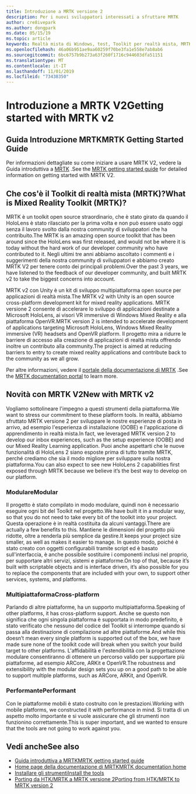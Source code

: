 ```yaml
---
title: Introduzione a MRTK versione 2
description: Per i nuovi sviluppatori interessati a sfruttare MRTK
author: cre8ivepark
ms.author: dongpark
ms.date: 05/15/19
ms.topic: article
keywords: Realtà mista di Windows, test, Toolkit per realtà mista, MRTK versione 2, MRTK, strumenti, SDK, HoloLens, HoloLens 2
ms.openlocfilehash: 46a06b951ae9aa60259f70be3fa1e558e7ab8ab6
ms.sourcegitcommit: 6bc6757b9b273a63f260f1716c944603dfa51151
ms.translationtype: MT
ms.contentlocale: it-IT
ms.lasthandoff: 11/01/2019
ms.locfileid: "73438350"
---
```

# <a name="getting-started-with-mrtk-v2"></a><span data-ttu-id="6f073-104">Introduzione a MRTK V2</span><span class="sxs-lookup"><span data-stu-id="6f073-104">Getting started with MRTK v2</span></span>

## <a name="mrtk-getting-started-guide"></a><span data-ttu-id="6f073-105">Guida Introduzione MRTK</span><span class="sxs-lookup"><span data-stu-id="6f073-105">MRTK Getting Started Guide</span></span>
<span data-ttu-id="6f073-106">Per informazioni dettagliate su come iniziare a usare MRTK V2, vedere la Guida introduttiva a [MRTK](https://microsoft.github.io/MixedRealityToolkit-Unity/Documentation/GettingStartedWithTheMRTK.html) .</span><span class="sxs-lookup"><span data-stu-id="6f073-106">See the [MRTK getting started guide](https://microsoft.github.io/MixedRealityToolkit-Unity/Documentation/GettingStartedWithTheMRTK.html) for detailed information on getting started with MRTK V2.</span></span>

## <a name="what-is-mixed-reality-toolkit-mrtk"></a><span data-ttu-id="6f073-107">Che cos'è il Toolkit di realtà mista (MRTK)?</span><span class="sxs-lookup"><span data-stu-id="6f073-107">What is Mixed Reality Toolkit (MRTK)?</span></span>
<span data-ttu-id="6f073-108">MRTK è un toolkit open source straordinario, che è stato girato da quando il HoloLens è stato rilasciato per la prima volta e non può essere usato oggi senza il lavoro svolto dalla nostra community di sviluppatori che ha contribuito.</span><span class="sxs-lookup"><span data-stu-id="6f073-108">The MRTK is an amazing open source toolkit that has been around since the HoloLens was first released, and would not be where it is today without the hard work of our developer community who have contributed to it.</span></span> <span data-ttu-id="6f073-109">Negli ultimi tre anni abbiamo ascoltato i commenti e i suggerimenti della nostra community di sviluppatori e abbiamo creato MRTK V2 per tenere conto dei principali problemi.</span><span class="sxs-lookup"><span data-stu-id="6f073-109">Over the past 3 years, we have listened to the feedback of our developer community, and built MRTK v2 to take the biggest concerns into account.</span></span>  

<span data-ttu-id="6f073-110">MRTK v2 con Unity è un kit di sviluppo multipiattaforma open source per applicazioni di realtà mista.</span><span class="sxs-lookup"><span data-stu-id="6f073-110">The MRTK v2 with Unity is an open source cross-platform development kit for mixed reality applications.</span></span>  <span data-ttu-id="6f073-111">MRTK versione 2 consente di accelerare lo sviluppo di applicazioni destinate a Microsoft HoloLens, ai visori VR immersive di Windows Mixed Reality e alla piattaforma OpenVR.</span><span class="sxs-lookup"><span data-stu-id="6f073-111">MRTK version 2 is intended to accelerate development of applications targeting Microsoft HoloLens, Windows Mixed Reality immersive (VR) headsets and OpenVR platform.</span></span> <span data-ttu-id="6f073-112">Il progetto mira a ridurre le barriere di accesso alla creazione di applicazioni di realtà mista offrendo inoltre un contributo alla community.</span><span class="sxs-lookup"><span data-stu-id="6f073-112">The project is aimed at reducing barriers to entry to create mixed reality applications and contribute back to the community as we all grow.</span></span> 

<span data-ttu-id="6f073-113">Per altre informazioni, vedere il [portale della documentazione di MRTK](https://microsoft.github.io/MixedRealityToolkit-Unity/README.html) .</span><span class="sxs-lookup"><span data-stu-id="6f073-113">See the [MRTK documentation portal](https://microsoft.github.io/MixedRealityToolkit-Unity/README.html) to learn more.</span></span>

## <a name="new-with-mrtk-v2"></a><span data-ttu-id="6f073-114">Novità con MRTK V2</span><span class="sxs-lookup"><span data-stu-id="6f073-114">New with MRTK v2</span></span>
<span data-ttu-id="6f073-115">Vogliamo sottolineare l'impegno a questi strumenti della piattaforma.</span><span class="sxs-lookup"><span data-stu-id="6f073-115">We want to stress our commitment to these platform tools.</span></span>  <span data-ttu-id="6f073-116">In realtà, abbiamo sfruttato MRTK versione 2 per sviluppare le nostre esperienze di posta in arrivo, ad esempio l'esperienza di installazione (OOBE) e l'applicazione di apprendimento in realtà mista.</span><span class="sxs-lookup"><span data-stu-id="6f073-116">In fact, we leveraged MRTK version 2 to develop our inbox experiences, such as the setup experience (OOBE) and our Mixed Reality Learning application.</span></span>  <span data-ttu-id="6f073-117">Puoi anche aspettarti che le nuove funzionalità di HoloLens 2 siano esposte prima di tutto tramite MRTK, perché crediamo che sia il modo migliore per sviluppare sulla nostra piattaforma.</span><span class="sxs-lookup"><span data-stu-id="6f073-117">You can also expect to see new HoloLens 2 capabilities first exposed through MRTK because we believe it’s the best way to develop on our platform.</span></span> 

### <a name="modular"></a><span data-ttu-id="6f073-118">Modulare</span><span class="sxs-lookup"><span data-stu-id="6f073-118">Modular</span></span>
<span data-ttu-id="6f073-119">Il progetto è stato compilato in modo modulare, quindi non è necessario eseguire ogni bit del Toolkit nel progetto.</span><span class="sxs-lookup"><span data-stu-id="6f073-119">We have built it in a modular way, so that you do not need to take every bit of the toolkit into your project.</span></span>  <span data-ttu-id="6f073-120">Questa operazione è in realtà costituita da alcuni vantaggi.</span><span class="sxs-lookup"><span data-stu-id="6f073-120">There are actually a few benefits to this.</span></span>  <span data-ttu-id="6f073-121">Mantiene le dimensioni del progetto più ridotte, oltre a renderla più semplice da gestire.</span><span class="sxs-lookup"><span data-stu-id="6f073-121">It keeps your project size smaller, as well as makes it easier to manage.</span></span>  <span data-ttu-id="6f073-122">In questo modo, poiché è stato creato con oggetti configurabili tramite script ed è basato sull'interfaccia, è anche possibile sostituire i componenti inclusi nel proprio, per supportare altri servizi, sistemi e piattaforme.</span><span class="sxs-lookup"><span data-stu-id="6f073-122">On top of that, because it’s built with scriptable objects and is interface driven, it’s also possible for you to replace the components that are included with your own, to support other services, systems, and platforms.</span></span>

### <a name="cross-platform"></a><span data-ttu-id="6f073-123">Multipiattaforma</span><span class="sxs-lookup"><span data-stu-id="6f073-123">Cross-platform</span></span>
<span data-ttu-id="6f073-124">Parlando di altre piattaforme, ha un supporto multipiattaforma.</span><span class="sxs-lookup"><span data-stu-id="6f073-124">Speaking of other platforms, it has cross-platform support.</span></span>  <span data-ttu-id="6f073-125">Anche se questo non significa che ogni singola piattaforma è supportata in modo predefinito, è stato verificato che nessuno del codice del Toolkit si interrompe quando si passa alla destinazione di compilazione ad altre piattaforme.</span><span class="sxs-lookup"><span data-stu-id="6f073-125">And while this doesn’t mean every single platform is supported out of the box, we have made sure none of the toolkit code will break when you switch your build target to other platforms.</span></span>  <span data-ttu-id="6f073-126">L'affidabilità e l'estendibilità con la progettazione modulare consentiranno di ottenere un percorso valido per supportare più piattaforme, ad esempio ARCore, ARKit e OpenVR.</span><span class="sxs-lookup"><span data-stu-id="6f073-126">The robustness and extensibility with the modular design sets you up on a good path to be able to support multiple platforms, such as ARCore, ARKit, and OpenVR.</span></span>

### <a name="performant"></a><span data-ttu-id="6f073-127">Performante</span><span class="sxs-lookup"><span data-stu-id="6f073-127">Performant</span></span>
<span data-ttu-id="6f073-128">Con le piattaforme mobili è stato costruito con le prestazioni.</span><span class="sxs-lookup"><span data-stu-id="6f073-128">Working with mobile platforms, we constructed it with performance in mind.</span></span>  <span data-ttu-id="6f073-129">Si tratta di un aspetto molto importante e si vuole assicurare che gli strumenti non funzionino correttamente.</span><span class="sxs-lookup"><span data-stu-id="6f073-129">This is super important, and we wanted to ensure that the tools are not going to work against you.</span></span>

## <a name="see-also"></a><span data-ttu-id="6f073-130">Vedi anche</span><span class="sxs-lookup"><span data-stu-id="6f073-130">See also</span></span>
* [<span data-ttu-id="6f073-131">Guida introduttiva a MRTK</span><span class="sxs-lookup"><span data-stu-id="6f073-131">MRTK getting started guide</span></span>](https://microsoft.github.io/MixedRealityToolkit-Unity/Documentation/GettingStartedWithTheMRTK.html)
* [<span data-ttu-id="6f073-132">Home page della documentazione di MRTK</span><span class="sxs-lookup"><span data-stu-id="6f073-132">MRTK documentation home</span></span>](https://microsoft.github.io/MixedRealityToolkit-Unity/README.html)
* [<span data-ttu-id="6f073-133">Installare gli strumenti</span><span class="sxs-lookup"><span data-stu-id="6f073-133">Install the tools</span></span>](install-the-tools.md)
* [<span data-ttu-id="6f073-134">Porting da HTK/MRTK a MRTK versione 2</span><span class="sxs-lookup"><span data-stu-id="6f073-134">Porting from HTK/MRTK to MRTK version 2</span></span>](https://microsoft.github.io/MixedRealityToolkit-Unity/Documentation/HTKToMRTKPortingGuide.html)
